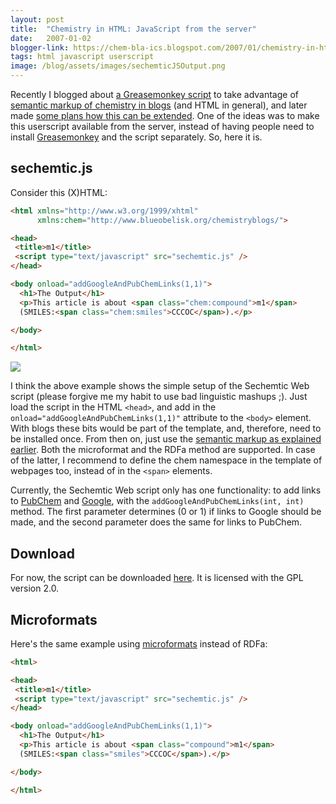 ```yaml
---
layout: post
title:  "Chemistry in HTML: JavaScript from the server"
date:   2007-01-02
blogger-link: https://chem-bla-ics.blogspot.com/2007/01/chemistry-in-html-javascript-from.html
tags: html javascript userscript
image: /blog/assets/images/sechemticJSOutput.png
---
```


Recently I blogged about [a Greasemonkey script](http://chem-bla-ics.blogspot.com/2006/12/smiles-cas-and-inchi-in-blogs.html)
to take advantage of [semantic markup of chemistry in blogs](http://chem-bla-ics.blogspot.com/2006/12/including-smiles-cml-and-inchi-in.html)
(and HTML in general), and later made [some plans how this can be
extended](http://chem-bla-ics.blogspot.com/2006/12/chemistry-in-html-greasemonkey-again.html).
One of the ideas was to make this userscript available from the server, instead
of having people need to install [Greasemonkey](http://greasemonkey.mozdev.org/)
and the script separately. So, here it is.

## sechemtic.js

Consider this (X)HTML:

```html
<html xmlns="http://www.w3.org/1999/xhtml"
      xmlns:chem="http://www.blueobelisk.org/chemistryblogs/">

<head>
 <title>m1</title>
 <script type="text/javascript" src="sechemtic.js" />
</head>

<body onload="addGoogleAndPubChemLinks(1,1)">
  <h1>The Output</h1>
  <p>This article is about <span class="chem:compound">m1</span> 
  (SMILES:<span class="chem:smiles">CCCOC</span>).</p>

</body>

</html>
```

![](/blog/assets/images/sechemticJSOutput.png)

I think the above example shows the simple setup of the Sechemtic Web script (please
forgive me my habit to use bad linguistic mashups ;). Just load the script in the
HTML `<head>`, and add in the `onload="addGoogleAndPubChemLinks(1,1)"` attribute to
the `<body>` element. With blogs these bits would be part of the template, and,
therefore, need to be installed once. From then on, just use the [semantic markup as
explained earlier](http://chem-bla-ics.blogspot.com/2006/12/including-smiles-cml-and-inchi-in.html).
Both the microformat and the RDFa method are supported. In
case of the latter, I recommend to define the chem namespace in the template of
webpages too, instead of in the `<span>` elements.

Currently, the Sechemtic Web script only has one functionality: to add links to
[PubChem](http://pubchem.ncbi.nlm.nih.gov/) and [Google](http://www.google.com/),
with the `addGoogleAndPubChemLinks(int, int)` method. The
first parameter determines (0 or 1) if links to Google should be made, and the
second parameter does the same for links to PubChem.

## Download

For now, the script can be downloaded [here](http://wiki.cubic.uni-koeln.de/cb/sechemtic.js).
It is licensed with the GPL version 2.0.

## Microformats

Here's the same example using [microformats](http://microformats.org/)
instead of RDFa:

```html
<html>

<head>
 <title>m1</title>
 <script type="text/javascript" src="sechemtic.js" />
</head>

<body onload="addGoogleAndPubChemLinks(1,1)">
  <h1>The Output</h1>
  <p>This article is about <span class="compound">m1</span> 
  (SMILES:<span class="smiles">CCCOC</span>).</p>

</body>

</html>
```
